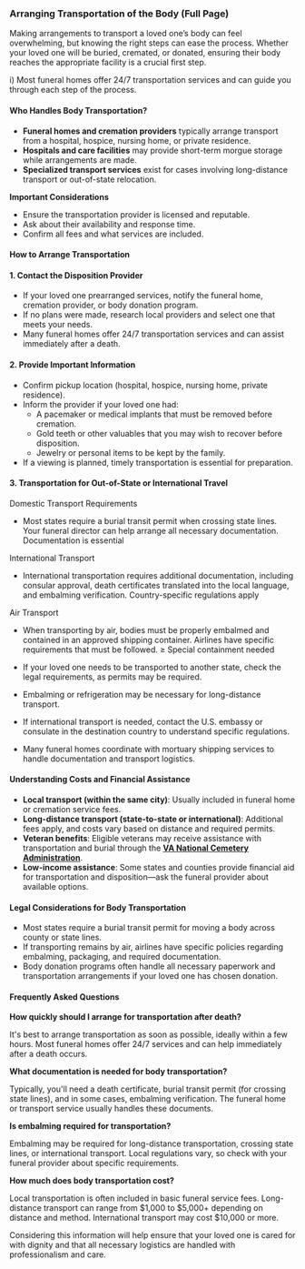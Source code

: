 ### Arranging Transportation of the Body (Full Page)

Making arrangements to transport a loved one’s body can feel overwhelming, but knowing the right steps can ease the process. Whether your loved one will be buried, cremated, or donated, ensuring their body reaches the appropriate facility is a crucial first step. 

i) Most funeral homes offer 24/7 transportation services and can guide you through each step of the process.

#### Who Handles Body Transportation?

* **Funeral homes and cremation providers** typically arrange transport from a hospital, hospice, nursing home, or private residence.  
* **Hospitals and care facilities** may provide short-term morgue storage while arrangements are made.  
* **Specialized transport services** exist for cases involving long-distance transport or out-of-state relocation.

**Important Considerations**

* Ensure the transportation provider is licensed and reputable.  
* Ask about their availability and response time.  
* Confirm all fees and what services are included.

#### How to Arrange Transportation

#### **1\. Contact the Disposition Provider**

* If your loved one prearranged services, notify the funeral home, cremation provider, or body donation program.  
* If no plans were made, research local providers and select one that meets your needs.  
* Many funeral homes offer 24/7 transportation services and can assist immediately after a death.

#### **2\. Provide Important Information**

* Confirm pickup location (hospital, hospice, nursing home, private residence).  
* Inform the provider if your loved one had:  
  * A pacemaker or medical implants that must be removed before cremation.  
  * Gold teeth or other valuables that you may wish to recover before disposition.  
  * Jewelry or personal items to be kept by the family.  
* If a viewing is planned, timely transportation is essential for preparation.

#### **3\. Transportation for Out-of-State or International Travel**

Domestic Transport Requirements

* Most states require a burial transit permit when crossing state lines. Your funeral director can help arrange all necessary documentation. Documentation is essential

International Transport

* International transportation requires additional documentation, including consular approval, death certificates translated into the local language, and embalming verification. Country-specific regulations apply

Air Transport

* When transporting by air, bodies must be properly embalmed and contained in an approved shipping container. Airlines have specific requirements that must be followed. ≥ Special containment needed

* If your loved one needs to be transported to another state, check the legal requirements, as permits may be required.  
* Embalming or refrigeration may be necessary for long-distance transport.  
* If international transport is needed, contact the U.S. embassy or consulate in the destination country to understand specific regulations.  
* Many funeral homes coordinate with mortuary shipping services to handle documentation and transport logistics.

#### Understanding Costs and Financial Assistance

* **Local transport (within the same city)**: Usually included in funeral home or cremation service fees.  
* **Long-distance transport (state-to-state or international)**: Additional fees apply, and costs vary based on distance and required permits.  
* **Veteran benefits**: Eligible veterans may receive assistance with transportation and burial through the [**VA National Cemetery Administration**](https://www.cem.va.gov/).  
* **Low-income assistance**: Some states and counties provide financial aid for transportation and disposition—ask the funeral provider about available options.

#### Legal Considerations for Body Transportation

* Most states require a burial transit permit for moving a body across county or state lines.  
* If transporting remains by air, airlines have specific policies regarding embalming, packaging, and required documentation.  
* Body donation programs often handle all necessary paperwork and transportation arrangements if your loved one has chosen donation.

#### Frequently Asked Questions

**How quickly should I arrange for transportation after death?**

It's best to arrange transportation as soon as possible, ideally within a few hours. Most funeral homes offer 24/7 services and can help immediately after a death occurs.

**What documentation is needed for body transportation?**

Typically, you'll need a death certificate, burial transit permit (for crossing state lines), and in some cases, embalming verification. The funeral home or transport service usually handles these documents.

**Is embalming required for transportation?**

Embalming may be required for long-distance transportation, crossing state lines, or international transport. Local regulations vary, so check with your funeral provider about specific requirements.

**How much does body transportation cost?**

Local transportation is often included in basic funeral service fees. Long-distance transport can range from $1,000 to $5,000+ depending on distance and method. International transport may cost $10,000 or more.

Considering this information will help ensure that your loved one is cared for with dignity and that all necessary logistics are handled with professionalism and care.

## 